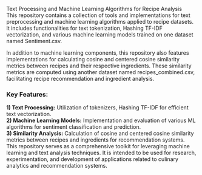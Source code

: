 <h>Text Processing and Machine Learning Algorithms for Recipe Analysis</h>
<br>
This repository contains a collection of tools and implementations for text preprocessing and machine learning algorithms applied to recipe datasets. It includes functionalities for text tokenization, Hashing TF-IDF vectorization, and various machine learning models trained on one dataset named Sentiment.csv.

In addition to machine learning components, this repository also features implementations for calculating cosine and centered cosine similarity metrics between recipes and their respective ingredients. These similarity metrics are computed using another dataset named recipes_combined.csv, facilitating recipe recommendation and ingredient analysis.
<h3>Key Features:</h3>
<b>1) Text Processing:</b> Utilization of tokenizers, Hashing TF-IDF for efficient text vectorization.<br>
<b>2) Machine Learning Models:</b> Implementation and evaluation of various ML algorithms for sentiment classification and prediction.<br>
<b>3) Similarity Analysis:</b> Calculation of cosine and centered cosine similarity metrics between recipes and ingredients for recommendation systems.
<br>
This repository serves as a comprehensive toolkit for leveraging machine learning and text analysis techniques. It is intended to be used for research, experimentation, and development of applications related to culinary analytics and recommendation systems.
